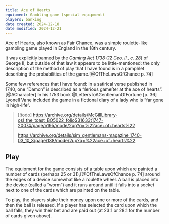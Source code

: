 ```yaml
---
title: Ace of Hearts
equipment: Gambling game (special equipment)
players: banking
date created: 2024-12-18
date modified: 2024-12-21
---
```


<span class="aka">Ace of Hearts</span>, also known as <span class="aka">Fair Chance</span>, was a simple roulette-like gambling game played in England in the 18th century.

It was explicitly banned by the <cite>Gaming Act 1738</cite> (<cite>12 Geo. II., c. 28</cite>) of George <span class="rnum">II</span>, but outside of that law it appears to be little-mentioned: the only description of the method of play that I have found is in a pamphlet describing the probabilities of the game.[@OfTheLawsOfChance p. 74]

Some few references that I have found: In a satirical verse published in 1740, one “Damon” is described as a “ſerious gameſter at the ace of hearts”.[@ACharacter] In his 1753 book @LettersToAGentlemanOfFortune [p. 36] Lyonell Vane included the game in a fictional diary of a lady who is “far gone in high-life”.

> [!todo]
> https://archive.org/details/McGillLibrary-osl_the_toast_BO5022_folioS31633t1747-20074/page/n195/mode/2up?q=%22ace+of+hearts%22
>
>  https://archive.org/details/sim_gentlemans-magazine_1740-03_10_3/page/138/mode/2up?q=%22ace+of+hearts%22

## Play

The equipment for the game consists of a table upon which are painted a number of cards (perhaps 25 or 31),[@OfTheLawsOfChance p. 74] around the edges of a  device somewhat like a roulette wheel. A ball is placed into the device (called a “worm”) and it runs around until it falls into a socket next to one of the cards which are painted on the table.

To play, the players stake their money upon one or more of the cards, and then the ball is released. If a player has selected the card upon which the ball falls, they win their bet and are paid out (at 23&ratio;1 or 28&ratio;1 for the number of cards given above).
